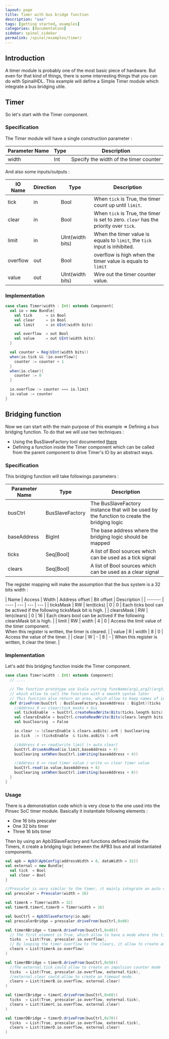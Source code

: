 ```yaml
---
layout: page
title: Timer with bus bridge function
description: "aaa"
tags: [getting started, examples]
categories: [documentation]
sidebar: spinal_sidebar
permalink: /spinal/examples/timer/
---
```


## Introduction
A timer module is probably one of the most basic piece of hardware. But even for that kind of things, there is some interresting things that you can do with SpinalHDL. This example will define a Simple Timer module which integrate a bus bridging utile.

## Timer
So let's start with the Timer component.

### Specification
The Timer module will have a single construction parameter :

| Parameter Name  |  Type  | Description |
| ------- | ---- | ---- |
| width | Int | Specify the width of the timer counter |

And also some inputs/outputs :

| IO Name  | Direction | Type  | Description |
| ------- | ---- | ---- | ---- |
| tick | in | Bool | When `tick` is True, the timer count up until `limit`. |
| clear | in | Bool | When `tick` is True, the timer is set to zero. `clear` has the priority over `tick`. |
| limit | in |  UInt(width bits) | When the timer value is equals to `limit`, the `tick` input is inhibited. |
| overflow | out | Bool | overflow is high when the timer value is equals to `limit`  |
| value | out | UInt(width bits)  | Wire out the timer counter value. |

### Implementation

```scala
case class Timer(width : Int) extends Component{
  val io = new Bundle{
    val tick      = in Bool
    val clear     = in Bool
    val limit     = in UInt(width bits)

    val overflow  = out Bool
    val value     = out UInt(width bits)
  }

  val counter = Reg(UInt(width bits))
  when(io.tick && !io.overflow){
    counter := counter + 1
  }
  when(io.clear){
    counter := 0
  }

  io.overflow := counter === io.limit
  io.value := counter
}
```

## Bridging function
Now we can start with the main purpose of this example => Defining a bus bridging function. To do that we will use two techniques :

- Using the BusSlaveFactory tool documented [there](/SpinalDoc/spinal/lib/bus_slave_factory/)
- Defining a function inside the Timer component which can be called from the parent component to drive Timer's IO by an abstract ways.

### Specification
This bridging function will take followings parameters :

| Parameter Name  |  Type  | Description |
| ------- | ---- | ---- |
| busCtrl | BusSlaveFactory | The BusSlaveFactory instance that will be used by the function to create the bridging logic |
| baseAddress | BigInt | The base address where the bridging logic should be mapped |
| ticks | Seq[Bool] | A list of Bool sources which can be used as a tick signal |
| clears | Seq[Bool] | A list of Bool sources which can be used as a clear signal|

The register mapping will make the assumption that the bus system is a 32 bits width :

| Name | Access | Width | Address offset | Bit offset |  Description |
| ------- | ---- | --- | --- | --- |
| ticksMask | RW | len(ticks) | 0 | 0 | Each ticks bool can be actived if the following ticksMask bit is high. |
| clearsMask | RW | len(clears) | 0 | 16 | Each clears bool can be actived if the following clearsMask bit is high. |
| limit | RW | width | 4  | 0 | Access the limit value of the timer component.<br> When this register is written, the timer is cleared. |
| value | R | width | 8  | 0 | Access the value of the timer. |
| clear | W | - | 8  | - | When this register is written, it clear the timer. |

### Implementation
Let's add this bridging function inside the Timer component.

```scala
case class Timer(width : Int) extends Component{
  // ....

  // The function prototype use Scala curring funcName(arg1,arg2)(arg3,arg3)
  // which allow to call the function with a smooth syntax later
  // This function also return an area, which allow to keep names of inner signals into the generated VHDL/Verilog.
  def driveFrom(busCtrl : BusSlaveFactory,baseAddress : BigInt)(ticks : Seq[Bool],clears : Seq[Bool]) = new Area {
    //Address 0 => clear/tick masks + bus
    val ticksEnable  = busCtrl.createReadWrite(Bits(ticks.length bits),baseAddress + 0,0) init(0)
    val clearsEnable = busCtrl.createReadWrite(Bits(clears.length bits),baseAddress + 0,16) init(0)
    val busClearing  = False

    io.clear := (clearsEnable & clears.asBits).orR | busClearing
    io.tick  := (ticksEnable  & ticks.asBits ).orR

    //Address 4 => read/write limit (+ auto clear)
    busCtrl.driveAndRead(io.limit,baseAddress + 4)
    busClearing setWhen(busCtrl.isWriting(baseAddress + 4))

    //Address 8 => read timer value / write => clear timer value
    busCtrl.read(io.value,baseAddress + 8)
    busClearing setWhen(busCtrl.isWriting(baseAddress + 8))
  }
}
```

### Usage
There is a demonstration code which is very close to the one used into the Pinsec SoC timer module. Basically it instantiate following elements :

- One 16 bits prescaler
- One 32 bits timer
- Three 16 bits timer

Then by using an Apb3SlaveFactory and functions defined inside the Timers, it create a bridging logic between the APB3 bus and all instantiated components.

```scala
val apb = Apb3(ApbConfig(addressWidth = 8, dataWidth = 32))
val external = new Bundle{
  val tick  = Bool
  val clear = Bool
}

//Prescaler is very similar to the timer, it mainly integrate an auto reload logic.
val prescaler = Prescaler(width = 16)

val timerA = Timer(width = 32)
val timerB,timerC,timerD = Timer(width = 16)

val busCtrl = Apb3SlaveFactory(io.apb)
val prescalerBridge = prescaler.driveFrom(busCtrl,0x00)

val timerABridge = timerA.driveFrom(busCtrl,0x40)(
  // The first element is True, which allow to have a mode where the timer is always counting up.
  ticks  = List(True, prescaler.io.overflow),
  // By looping the timer overflow to the clears, it allow to create an autoreload mode.
  clears = List(timerA.io.overflow)           
)

val timerBBridge = timerB.driveFrom(busCtrl,0x50)(
  //The external.tick could allow to create an impulsion counter mode
  ticks  = List(True, prescaler.io.overflow, external.tick),  
  //external.clear could allow to create an timeout mode.
  clears = List(timerB.io.overflow, external.clear)          
)

val timerCBridge = timerC.driveFrom(busCtrl,0x60)(
  ticks  = List(True, prescaler.io.overflow, external.tick),
  clears = List(timerC.io.overflow, external.clear)
)

val timerDBridge = timerD.driveFrom(busCtrl,0x70)(
  ticks  = List(True, prescaler.io.overflow, external.tick),
  clears = List(timerD.io.overflow, external.clear)
)
```
